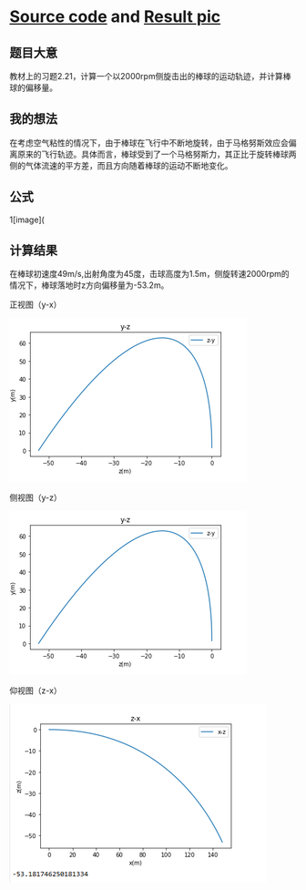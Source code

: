 # [Source code](https://github.com/pycll/computationalphysics_N2015301020174/master/schoolwork_5/schoolwork_5.py) and [Result pic](https://github.com/pycll/computationalphysics_N2015301020174/blob/master/schoolwork_5/picture_1.PNG)
## 题目大意
教材上的习题2.21，计算一个以2000rpm侧旋击出的棒球的运动轨迹，并计算棒球的偏移量。

## 我的想法
在考虑空气粘性的情况下，由于棒球在飞行中不断地旋转，由于马格努斯效应会偏离原来的飞行轨迹。具体而言，棒球受到了一个马格努斯力，其正比于旋转棒球两侧的气体流速的平方差，而且方向随着棒球的运动不断地变化。

## 公式
1[image](

## 计算结果
在棒球初速度49m/s,出射角度为45度，击球高度为1.5m，侧旋转速2000rpm的情况下，棒球落地时z方向偏移量为-53.2m。 

正视图（y-x） 

![image](https://github.com/pycll/computationalphysics_N2015301020174/blob/master/schoolwork_5/picture_2.PNG)

侧视图（y-z） 

![image](https://github.com/pycll/computationalphysics_N2015301020174/blob/master/schoolwork_5/picture_2.PNG)

仰视图（z-x） 

![image](https://github.com/pycll/computationalphysics_N2015301020174/blob/master/schoolwork_5/picture_3.PNG)
